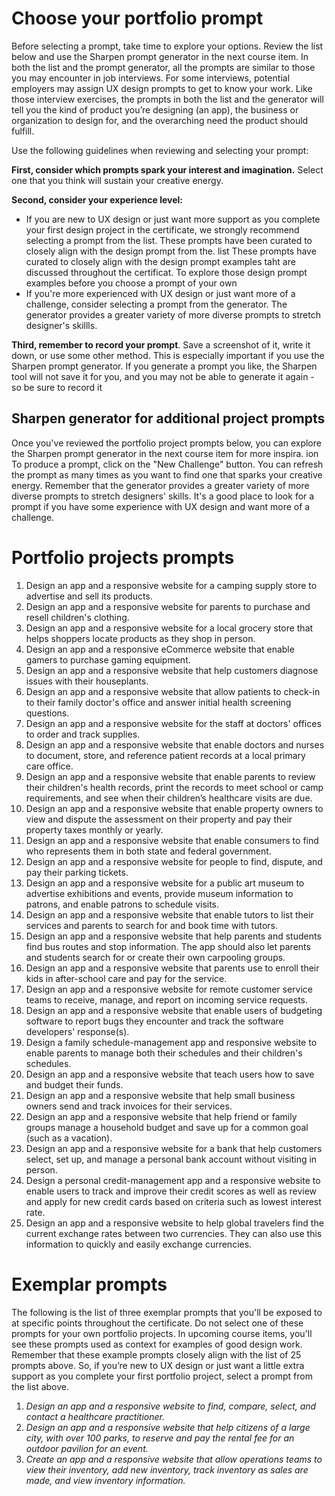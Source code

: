 # Choose your portfolio prompt

Before selecting a prompt, take time to explore your options. Review the list below and use the Sharpen prompt generator in the next course item. In both the list and the prompt generator, all the prompts are similar to those you may encounter in job interviews. For some interviews, potential employers may assign UX design prompts to get to know your work. Like those interview exercises, the prompts in both the list and the generator will tell you the kind of product you’re designing (an app), the business or organization to design for, and the overarching need the product should fulfill.

Use the following guidelines when reviewing and selecting your prompt:

**First, consider which prompts spark your interest and imagination.** Select one that you think will sustain your creative energy.

**Second, consider your experience level:**

- If you are new to UX design or just want more support as you complete your first design project in the certificate, we strongly recommend selecting a prompt from the list. These prompts have been curated to closely align with the design prompt from the. list These prompts have curated to closely align with the design prompt examples taht are discussed throughout the certificat. To explore those design prompt examples before you choose a prompt of your own
- If you're more experienced with UX design or just want more of a challenge, consider selecting a prompt from the generator. The generator provides a greater variety of more diverse prompts to stretch designer's skillls.

**Third, remember to record your prompt**. Save a screenshot of it, write it down, or use some other method. This is especially important if you use the Sharpen prompt generator. If you generate a prompt you like, the Sharpen tool will not save it for you, and you may not be able to generate it again - so be sure to record it

## Sharpen generator for additional project prompts

Once you've reviewed the portfolio project prompts below, you can explore the Sharpen prompt generator in the next course item for more inspira. ion To produce a prompt, click on the "New Challenge" button. You can refresh the prompt as many times as you want to find one that sparks your creative energy. Remember that the generator provides a greater variety of more diverse prompts to stretch designers' skills. It's a good place to look for a prompt if you have some experience with UX design and want more of a challenge.


# Portfolio projects prompts

1. Design an app and a responsive website for a camping supply store to advertise and sell its products.
2. Design an app and a responsive website for parents to purchase and resell children's clothing.
3. Design an app and a responsive website for a local grocery store that helps shoppers locate products as they shop in person.
4. Design an app and a responsive eCommerce website that enable gamers to purchase gaming equipment.
5. Design an app and a responsive website that help customers diagnose issues with their houseplants.
6. Design an app and a responsive website that allow patients to check-in to their family doctor's office and answer initial health screening questions.
7. Design an app and a responsive website for the staff at doctors' offices to order and track supplies.
8. Design an app and a responsive website that enable doctors and nurses to document, store, and reference patient records at a local primary care office.
9. Design an app and a responsive website that enable parents to review their children's health records, print the records to meet school or camp requirements, and see when their children’s healthcare visits are due.
10. Design an app and a responsive website that enable property owners to view and dispute the assessment on their property and pay their property taxes monthly or yearly.
11. Design an app and a responsive website that enable consumers to find who represents them in both state and federal government.
12. Design an app and a responsive website for people to find, dispute, and pay their parking tickets.
13. Design an app and a responsive website for a public art museum to advertise exhibitions and events, provide museum information to patrons, and enable patrons to schedule visits.
14. Design an app and a responsive website that enable tutors to list their services and parents to search for and book time with tutors.
15. Design an app and a responsive website that help parents and students find bus routes and stop information. The app should also let parents and students search for or create their own carpooling groups.
16. Design an app and a responsive website that parents use to enroll their kids in after-school care and pay for the service.
17. Design an app and a responsive website for remote customer service teams to receive, manage, and report on incoming service requests.
18. Design an app and a responsive website that enable users of budgeting software to report bugs they encounter and track the software developers' response(s).
19. Design a family schedule-management app and responsive website to enable parents to manage both their schedules and their children's schedules.
20. Design an app and a responsive website that teach users how to save and budget their funds.
21. Design an app and a responsive website that help small business owners send and track invoices for their services.
22. Design an app and a responsive website that help friend or family groups manage a household budget and save up for a common goal (such as a vacation).
23. Design an app and a responsive website for a bank that help customers select, set up, and manage a personal bank account without visiting in person.
24. Design a personal credit-management app and a responsive website to enable users to track and improve their credit scores as well as review and apply for new credit cards based on criteria such as lowest interest rate.
25. Design an app and a responsive website to help global travelers find the current exchange rates between two currencies. They can also use this information to quickly and easily exchange currencies.

# Exemplar prompts

The following is the list of three exemplar prompts that you'll be exposed to at specific points throughout the certificate. Do not select one of these prompts for your own portfolio projects. In upcoming course items, you'll see these prompts used as context for examples of good design work. Remember that these example prompts closely align with the list of 25 prompts above. So, if you’re new to UX design or just want a little extra support as you complete your first portfolio project, select a prompt from the list above.

1. *Design an app and a responsive website to find, compare, select, and contact a healthcare practitioner.*
2. *Design an app and a responsive website that help citizens of a large city, with over 100 parks, to reserve and pay the rental fee for an outdoor pavilion for an event.*
3. *Create an app and a responsive website that allow operations teams to view their inventory, add new inventory, track inventory as sales are made, and view inventory information.*
